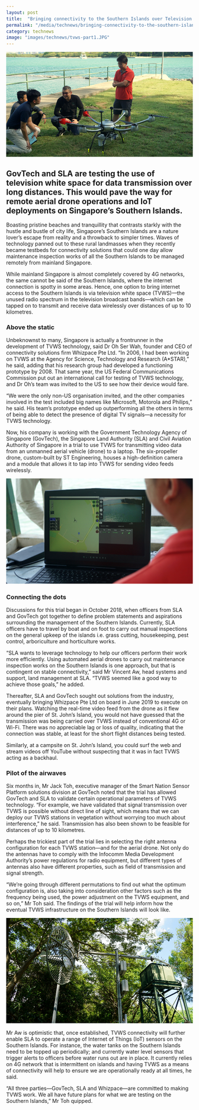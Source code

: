 ```yaml
---
layout: post
title:  "Bringing connectivity to the Southern Islands over Television White Space"
permalink: "/media/technews/bringing-connectivity-to-the-southern-islands"
category: technews
image: "images/technews/tvws-part1.JPG"
---
```


![tvws](/images/technews//tvws-part1.JPG)

GovTech and SLA are testing the use of television white space for data transmission over long distances. This would pave the way for remote aerial drone operations and IoT deployments on Singapore’s Southern Islands. 
---
 
Boasting pristine beaches and tranquillity that contrasts starkly with the hustle and bustle of city life, Singapore’s Southern Islands are a nature lover’s escape from reality and a throwback to simpler times. Waves of technology panned out to these rural landmasses when they recently became testbeds for connectivity solutions that could one day allow maintenance inspection works of all the Southern Islands to be managed remotely from mainland Singapore.

While mainland Singapore is almost completely covered by 4G networks, the same cannot be said of the Southern Islands, where the internet connection is spotty in some areas. Hence, one option to bring internet access to the Southern Islands is via television white space (TVWS)—the unused radio spectrum in the television broadcast bands—which can be tapped on to transmit and receive data wirelessly over distances of up to 10 kilometres. 

### **Above the static**

Unbeknownst to many, Singapore is actually a frontrunner in the development of TVWS technology, said Dr Oh Ser Wah, founder and CEO of connectivity solutions firm Whizpace Pte Ltd. “In 2006, I had been working on TVWS at the Agency for Science, Technology and Research (A*STAR),” he said, adding that his research group had developed a functioning prototype by 2008. That same year, the US Federal Communications Commission put out an international call for testing of TVWS technology, and Dr Oh’s team was invited to the US to see how their device would fare. 

“We were the only non-US organisation invited, and the other companies involved in the test included big names like Microsoft, Motorola and Philips,” he said. His team’s prototype ended up outperforming all the others in terms of being able to detect the presence of digital TV signals—a necessity for TVWS technology. 

Now, his company is working with the Government Technology Agency of Singapore (GovTech), the Singapore Land Authority (SLA) and Civil Aviation Authority of Singapore in a trial to use TVWS for transmitting video data from an unmanned aerial vehicle (drone) to a laptop. The six-propeller drone, custom-built by ST Engineering, houses a high-definition camera and a module that allows it to tap into TVWS for sending video feeds wirelessly. 

![tvws](/images/technews//tvws-part2.JPG)

### **Connecting the dots**

Discussions for this trial began in October 2018, when officers from SLA and GovTech got together to define problem statements and aspirations surrounding the management of the Southern Islands. Currently, SLA officers have to travel by boat and on foot to carry out manual inspections on the general upkeep of the islands i.e. grass cutting, housekeeping, pest control, arboriculture and horticulture works. 

“SLA wants to leverage technology to help our officers perform their work more efficiently. Using automated aerial drones to carry out maintenance inspection works on  the Southern Islands is one approach, but that is contingent on stable connectivity,” said Mr Vincent Aw, head systems and support, land management at SLA. “TVWS seemed like a good way to achieve those goals,” he added. 
 
Thereafter, SLA and GovTech sought out solutions from the industry, eventually bringing Whizpace Pte Ltd on board in June 2019 to execute on their plans. Watching the real-time video feed from the drone as it flew around the pier of St. John’s Island, you would not have guessed that the transmission was being carried over TVWS instead of conventional 4G or Wi-Fi. There was no appreciable lag or loss of quality, indicating that the connection was stable, at least for the short flight distances being tested. 

Similarly, at a campsite on St. John’s Island, you could surf the web and stream videos off YouTube without suspecting that it was in fact TVWS acting as a backhaul.
 
### **Pilot of the airwaves**
 
Six months in, Mr Jack Toh, executive manager of the Smart Nation Sensor Platform solutions division at GovTech noted that the trial has allowed GovTech and SLA to validate certain operational parameters of TVWS technology. “For example, we have validated that signal transmission over TVWS is possible without direct line of sight, which means that we can deploy our TVWS stations in vegetation without worrying too much about interference,” he said. Transmission has also been shown to be feasible for distances of up to 10 kilometres.
 
Perhaps the trickiest part of the trial lies in selecting the right antenna configuration for each TVWS station—and for the aerial drone. Not only do the antennas have to comply with the Infocomm Media Development Authority’s power regulations for radio equipment, but different types of antennas also have different properties, such as field of transmission and signal strength. 
 
“We’re going through different permutations to find out what the optimum configuration is, also taking into consideration other factors such as the frequency being used, the power adjustment on the TVWS equipment, and so on,” Mr Toh said. The findings of the trial will help inform how the eventual TVWS infrastructure on the Southern Islands will look like.

![tvws](/images/technews//tvws-part3.JPG)
 
Mr Aw is optimistic that, once established, TVWS connectivity will further enable SLA to operate a range of Internet of Things (IoT) sensors on the Southern Islands. For instance, the water tanks on the Southern Islands need to be topped up periodically; and currently water level sensors that trigger alerts to officers before water runs out are in place. It currently relies on 4G network that is intermittent on islands and having TVWS as a means of connectivity will help to ensure we are operationally ready at all times, he said.
 
“All three parties—GovTech, SLA and Whizpace—are committed to making TVWS work. We all have future plans for what we are testing on the Southern Islands,” Mr Toh quipped. 
 

